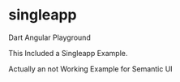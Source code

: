 singleapp
=========

Dart Angular Playground

This Included a Singleapp Example.

Actually an not Working Example for Semantic UI
